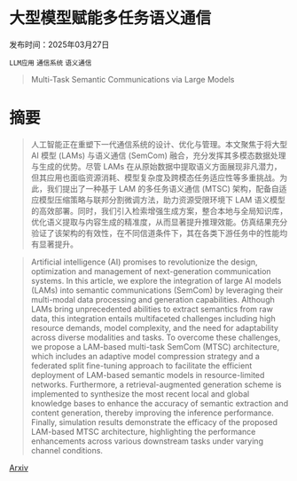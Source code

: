 # 大型模型赋能多任务语义通信

发布时间：2025年03月27日

`LLM应用` `通信系统` `语义通信`

> Multi-Task Semantic Communications via Large Models

# 摘要

> 人工智能正在重塑下一代通信系统的设计、优化与管理。本文聚焦于将大型 AI 模型 (LAMs) 与语义通信 (SemCom) 融合，充分发挥其多模态数据处理与生成的优势。尽管 LAMs 在从原始数据中提取语义方面展现非凡潜力，但其应用也面临资源消耗、模型复杂度及跨模态任务适应性等多重挑战。为此，我们提出了一种基于 LAM 的多任务语义通信 (MTSC) 架构，配备自适应模型压缩策略与联邦分割微调方法，助力资源受限环境下 LAM 语义模型的高效部署。同时，我们引入检索增强生成方案，整合本地与全局知识库，优化语义提取与内容生成的精准度，从而显著提升推理效能。仿真结果充分验证了该架构的有效性，在不同信道条件下，其在各类下游任务中的性能均有显著提升。

> Artificial intelligence (AI) promises to revolutionize the design, optimization and management of next-generation communication systems. In this article, we explore the integration of large AI models (LAMs) into semantic communications (SemCom) by leveraging their multi-modal data processing and generation capabilities. Although LAMs bring unprecedented abilities to extract semantics from raw data, this integration entails multifaceted challenges including high resource demands, model complexity, and the need for adaptability across diverse modalities and tasks. To overcome these challenges, we propose a LAM-based multi-task SemCom (MTSC) architecture, which includes an adaptive model compression strategy and a federated split fine-tuning approach to facilitate the efficient deployment of LAM-based semantic models in resource-limited networks. Furthermore, a retrieval-augmented generation scheme is implemented to synthesize the most recent local and global knowledge bases to enhance the accuracy of semantic extraction and content generation, thereby improving the inference performance. Finally, simulation results demonstrate the efficacy of the proposed LAM-based MTSC architecture, highlighting the performance enhancements across various downstream tasks under varying channel conditions.

[Arxiv](https://arxiv.org/abs/2503.22064)